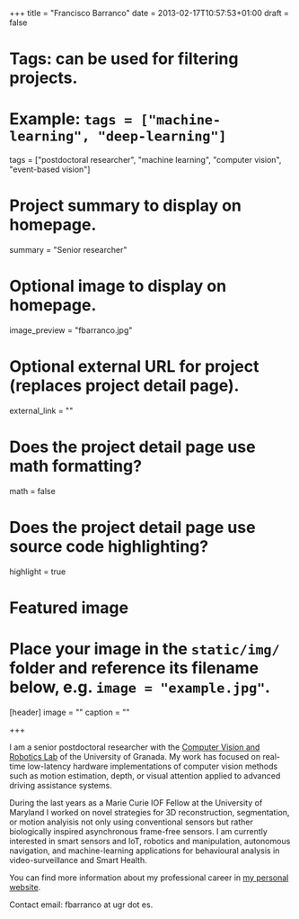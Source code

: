 +++
title = "Francisco Barranco"
date = 2013-02-17T10:57:53+01:00
draft = false

# Tags: can be used for filtering projects.
# Example: `tags = ["machine-learning", "deep-learning"]`
tags = ["postdoctoral researcher", "machine learning", "computer vision", "event-based vision"]

# Project summary to display on homepage.
summary = "Senior researcher"

# Optional image to display on homepage.
image_preview = "fbarranco.jpg"

# Optional external URL for project (replaces project detail page).
external_link = ""

# Does the project detail page use math formatting?
math = false

# Does the project detail page use source code highlighting?
highlight = true

# Featured image
# Place your image in the `static/img/` folder and reference its filename below, e.g. `image = "example.jpg"`.
[header]
image = ""
caption = ""

+++


I am a senior postdoctoral researcher with the [Computer Vision and Robotics Lab](http://www.ugr.es/~cvrlab/) of the University of Granada. My work has focused on real-time low-latency hardware implementations of computer vision methods such as motion estimation, depth, or visual attention applied to advanced driving assistance systems.

During the last years as a Marie Curie IOF Fellow at the University of Maryland I worked on novel strategies for 3D reconstruction, segmentation, or motion analyisis not only using conventional sensors but rather biologically inspired asynchronous frame-free sensors. I am currently interested in smart sensors and IoT, robotics and manipulation, autonomous navigation, and machine-learning applications for behavioural analysis in video-surveillance and Smart Health. 

You can find more information about my professional career in [my personal website](http://www.ugr.es/~fbarranco/).

Contact email: fbarranco at ugr dot es.

